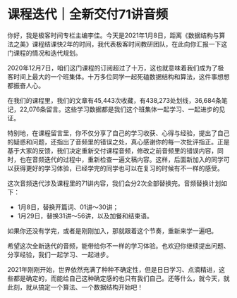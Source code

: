 # 课程迭代｜全新交付71讲音频
你好，我是极客时间专栏主编李佳。今天是2021年1月8日，距离《数据结构与算法之美》课程结课快2年的时间，我代表极客时间教研团队，在此向你汇报一下这门课程的情况和迭代规划。

2020年12月7日，咱们这门课程的订阅超过了十万，这也就意味着我们成为了极客时间上最大的一个班集体。十万多位同学一起死磕数据结构和算法，这件事想想都振奋人心。

在我们的课程里，我们的文章有45,443次收藏，有438,273处划线，36,684条笔记，22,076条留言。这些学习数据都是我们这个班集体一起学习、一起进步的见证。

特别地，在课程留言里，你不仅分享了自己的学习收获、心得与经验，提出了自己的疑惑和问题，还指出了音频里的错误之处，真心感谢你的每一次批评指正。正是基于大家的反馈，我们决定重新交付课程音频，修改之前音频里的错误内容，同时，也在音频迭代的过程中，重新检查一遍文稿内容。这样，后面新加入的同学可以获得更好的学习体验，已经学完的同学也可以在复习的时候有不一样的感受。

这次音频迭代涉及课程里的71讲内容，我们会分2次全部替换完。音频替换计划如下：

- 1月8日，替换开篇词、01讲～30讲；
- 1月29日，替换31讲～56讲，以及加餐和结束语。

如果你还没有学完，或者是刚刚加入，那就跟着这个节奏，重新来学一遍吧。

希望这次全新迭代的音频，能带给你不一样的学习体验。也欢迎你继续提出问题、分享经验，我们一起学习、一起进步。

2021年刚刚开始，世界依然充满了种种不确定性，但是日日学习、点滴精进，这些都是确定的，而能给自己这种确定感的也只有我们自己。还等什么，就今天，就此刻，就从搞定一个算法、一个数据结构开始吧！